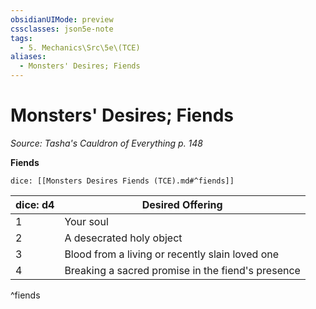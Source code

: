 ```yaml
---
obsidianUIMode: preview
cssclasses: json5e-note
tags:
  - 5. Mechanics\Src\5e\(TCE)
aliases:
  - Monsters' Desires; Fiends
---
```

# Monsters' Desires; Fiends
*Source: Tasha's Cauldron of Everything p. 148* 

**Fiends**

`dice: [[Monsters Desires Fiends (TCE).md#^fiends]]`

| dice: d4 | Desired Offering |
|----------|------------------|
| 1 | Your soul |
| 2 | A desecrated holy object |
| 3 | Blood from a living or recently slain loved one |
| 4 | Breaking a sacred promise in the fiend's presence |
^fiends
